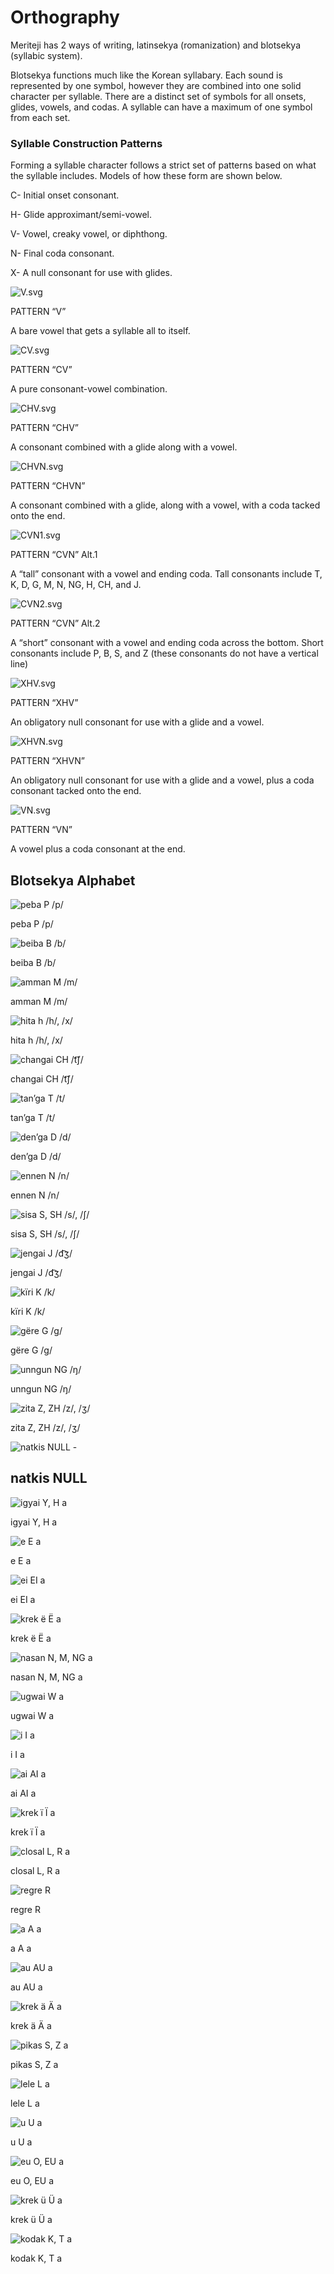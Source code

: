 # Orthography

Meriteji has 2 ways of writing, latinsekya (romanization) and blotsekya (syllabic system).

Blotsekya functions much like the Korean syllabary. Each sound is represented by one symbol, however they are combined into one solid character per syllable. There are a distinct set of symbols for all onsets, glides, vowels, and codas. A syllable can have a maximum of one symbol from each set. 

### Syllable Construction Patterns

Forming a syllable character follows a strict set of patterns based on what the syllable includes. Models of how these form are shown below.

C- Initial onset consonant.

H- Glide approximant/semi-vowel.

V- Vowel, creaky vowel, or diphthong.

N- Final coda consonant.

X- A null consonant for use with glides.

![V.svg](Orthography%2031a7d1c99b4a46dcb130f5b48d493784/V.svg)

PATTERN “V”

A bare vowel that gets a syllable all to itself.

![CV.svg](Orthography%2031a7d1c99b4a46dcb130f5b48d493784/CV.svg)

PATTERN “CV”

A pure consonant-vowel combination.

![CHV.svg](Orthography%2031a7d1c99b4a46dcb130f5b48d493784/CHV.svg)

PATTERN “CHV”

A consonant combined with a glide along with a vowel.

![CHVN.svg](Orthography%2031a7d1c99b4a46dcb130f5b48d493784/CHVN.svg)

PATTERN “CHVN”

A consonant combined with a glide, along with a vowel, with a coda tacked onto the end.

![CVN1.svg](Orthography%2031a7d1c99b4a46dcb130f5b48d493784/CVN1.svg)

PATTERN “CVN” Alt.1

A “tall” consonant with a vowel and ending coda. Tall consonants include T, K, D, G, M, N, NG, H, CH, and J.

![CVN2.svg](Orthography%2031a7d1c99b4a46dcb130f5b48d493784/CVN2.svg)

PATTERN “CVN” Alt.2

A “short” consonant with a vowel and ending coda across the bottom. Short consonants include P, B, S, and Z (these consonants do not have a vertical line)

![XHV.svg](Orthography%2031a7d1c99b4a46dcb130f5b48d493784/XHV.svg)

PATTERN “XHV”

An obligatory null consonant for use with a glide and a vowel.

![XHVN.svg](Orthography%2031a7d1c99b4a46dcb130f5b48d493784/XHVN.svg)

PATTERN “XHVN”

An obligatory null consonant for use with a glide and a vowel, plus a coda consonant tacked onto the end.

![VN.svg](Orthography%2031a7d1c99b4a46dcb130f5b48d493784/VN.svg)

PATTERN “VN”

A vowel plus a coda consonant at the end.

## Blotsekya Alphabet

![peba
P
/p/](Orthography%2031a7d1c99b4a46dcb130f5b48d493784/p.svg)

peba
P
/p/

![beiba
B
/b/](Orthography%2031a7d1c99b4a46dcb130f5b48d493784/b.svg)

beiba
B
/b/

![amman
M
/m/](Orthography%2031a7d1c99b4a46dcb130f5b48d493784/m.svg)

amman
M
/m/

![hita
h
/h/, /x/](Orthography%2031a7d1c99b4a46dcb130f5b48d493784/h.svg)

hita
h
/h/, /x/

![changai
CH
/t͡ʃ/](Orthography%2031a7d1c99b4a46dcb130f5b48d493784/ch.svg)

changai
CH
/t͡ʃ/

![tan’ga
T
/t/](Orthography%2031a7d1c99b4a46dcb130f5b48d493784/t.svg)

tan’ga
T
/t/

![den’ga
D
/d/](Orthography%2031a7d1c99b4a46dcb130f5b48d493784/d.svg)

den’ga
D
/d/

![ennen
N
/n/](Orthography%2031a7d1c99b4a46dcb130f5b48d493784/n-2.svg)

ennen
N
/n/

![sisa
S, SH
/s/, /ʃ/](Orthography%2031a7d1c99b4a46dcb130f5b48d493784/s.svg)

sisa
S, SH
/s/, /ʃ/

![jengai
J
/d͡ʒ/](Orthography%2031a7d1c99b4a46dcb130f5b48d493784/j.svg)

jengai
J
/d͡ʒ/

![kïri
K
/k/](Orthography%2031a7d1c99b4a46dcb130f5b48d493784/k.svg)

kïri
K
/k/

![gëre
G
/g/](Orthography%2031a7d1c99b4a46dcb130f5b48d493784/g.svg)

gëre
G
/g/

![unngun
NG
/ŋ/](Orthography%2031a7d1c99b4a46dcb130f5b48d493784/ng.svg)

unngun
NG
/ŋ/

![zita
Z, ZH
/z/, /ʒ/](Orthography%2031a7d1c99b4a46dcb130f5b48d493784/z.svg)

zita
Z, ZH
/z/, /ʒ/

![natkis
NULL
-](Orthography%2031a7d1c99b4a46dcb130f5b48d493784/null.svg)

natkis
NULL
-

![igyai
Y, H
a](Orthography%2031a7d1c99b4a46dcb130f5b48d493784/y.svg)

igyai
Y, H
a

![e
E
a](Orthography%2031a7d1c99b4a46dcb130f5b48d493784/e.png)

e
E
a

![ei
EI
a](Orthography%2031a7d1c99b4a46dcb130f5b48d493784/ei.svg)

ei
EI
a

![krek ë
Ë
a](Orthography%2031a7d1c99b4a46dcb130f5b48d493784.svg)

krek ë
Ë
a

![nasan
N, M, NG
a](Orthography%2031a7d1c99b4a46dcb130f5b48d493784/n.svg)

nasan
N, M, NG
a

![ugwai
W
a](Orthography%2031a7d1c99b4a46dcb130f5b48d493784/w.svg)

ugwai
W
a

![i
I
a](Orthography%2031a7d1c99b4a46dcb130f5b48d493784/i.svg)

i
I
a

![ai
AI
a](Orthography%2031a7d1c99b4a46dcb130f5b48d493784/ai.svg)

ai
AI
a

![krek ï
Ï
a](Orthography%2031a7d1c99b4a46dcb130f5b48d493784%201.svg)

krek ï
Ï
a

![closal
L, R
a](Orthography%2031a7d1c99b4a46dcb130f5b48d493784/l-1.svg)

closal
L, R
a

![regre
R
](Orthography%2031a7d1c99b4a46dcb130f5b48d493784/r.svg)

regre
R

![a
A
a](Orthography%2031a7d1c99b4a46dcb130f5b48d493784/a.svg)

a
A
a

![au
AU
a](Orthography%2031a7d1c99b4a46dcb130f5b48d493784/au.svg)

au
AU
a

![krek ä
Ä
a](Orthography%2031a7d1c99b4a46dcb130f5b48d493784%202.svg)

krek ä
Ä
a

![pikas
S, Z
a](Orthography%2031a7d1c99b4a46dcb130f5b48d493784/s-1.svg)

pikas
S, Z
a

![lele
L
a](Orthography%2031a7d1c99b4a46dcb130f5b48d493784/l.svg)

lele
L
a

![u
U
a](Orthography%2031a7d1c99b4a46dcb130f5b48d493784/u.svg)

u
U
a

![eu
O, EU
a](Orthography%2031a7d1c99b4a46dcb130f5b48d493784/o.svg)

eu
O, EU
a

![krek ü
Ü
a](Orthography%2031a7d1c99b4a46dcb130f5b48d493784%203.svg)

krek ü
Ü
a

![kodak
K, T
a](Orthography%2031a7d1c99b4a46dcb130f5b48d493784/k-1.svg)

kodak
K, T
a